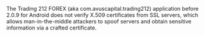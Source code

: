 The Trading 212 FOREX (aka com.avuscapital.trading212) application before 2.0.9 for Android does not verify X.509 certificates from SSL servers, which allows man-in-the-middle attackers to spoof servers and obtain sensitive information via a crafted certificate.